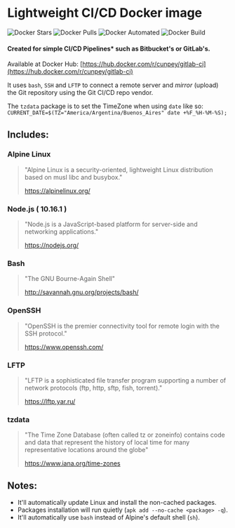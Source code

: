 # Lightweight CI/CD Docker image
![Docker Stars](https://img.shields.io/docker/stars/cunpey/gitlab-ci.svg)
![Docker Pulls](https://img.shields.io/docker/pulls/cunpey/gitlab-ci.svg)
![Docker Automated](https://img.shields.io/docker/cloud/automated/cunpey/gitlab-ci.svg)
![Docker Build](https://img.shields.io/docker/cloud/build/cunpey/gitlab-ci.svg)

#### Created for simple CI/CD Pipelines* such as Bitbucket's or GitLab's.

Available at Docker Hub: [https://hub.docker.com/r/cunpey/gitlab-ci](https://hub.docker.com/r/cunpey/gitlab-ci)

It uses `bash`, `SSH` and `LFTP` to connect a remote server and _mirror_ (upload) the Git repository using the Git CI/CD repo vendor. 

The `tzdata` package is to set the TimeZone when using `date` like so: `CURRENT_DATE=$(TZ="America/Argentina/Buenos_Aires" date +%F_%H-%M-%S);` 

## Includes:
### Alpine Linux

> "Alpine Linux is a security-oriented, lightweight Linux distribution based on musl libc and busybox."
>
>https://alpinelinux.org/

### Node.js ( 10.16.1 )

> "Node.js is a JavaScript-based platform for server-side and networking applications."
>
>https://nodejs.org/

### Bash 

> "The GNU Bourne-Again Shell"
>
>http://savannah.gnu.org/projects/bash/

### OpenSSH

> "OpenSSH is the premier connectivity tool for remote login with the SSH protocol."
>
>https://www.openssh.com/

### LFTP

> "LFTP is a sophisticated file transfer program supporting a number of network protocols (ftp, http, sftp, fish, torrent)."
>
>https://lftp.yar.ru/

### tzdata

> "The Time Zone Database (often called tz or zoneinfo) contains code and data that represent the history of local time for many representative locations around the globe" 
>
> https://www.iana.org/time-zones

## Notes:

- It'll automatically update Linux and install the non-cached packages.
- Packages installation will run quietly (`apk add --no-cache <package> -q`).
- It'll automatically use `bash` instead of Alpine's default shell (`sh`).

